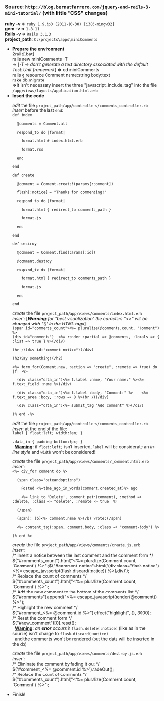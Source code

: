 <h3><b>Source</b>: <code>http://blog.bernatfarrero.com/jquery-and-rails-3-mini-tutorial/</code> (with little "CSS" changes)</h3>
<b>ruby -v  </b>=> <code>ruby 1.9.3p0 (2011-10-30) [i386-mingw32]</code><br />
<b>gem -v   </b>=> <code>1.8.11</code><br />
<b>Rails -v </b>=> <code>Rails 3.1.3</code><br />
<b>project_path</b>: <code>C:\projects\apps\miniComments</code><br />

<ul><li><b>Prepare the environment</b><br />
2rails[.bat]<br />
rails new miniComments -T<br /> => [<i>-T => don't generate a test directory associated with the default Test::Unit framework</i>]
<b>=></b> cd miniComments<br />
rails g resource Comment name:string body:text<br />
rake db:migrate<br />
<b>=></b>It isn't necessary insert the three "javascript_include_tag" into the file <code>/app/views/layouts/application.html.erb</code><br /></li>
<li><b>Insert the code</b><br />
<p><i>edit</i> the file <code>project_path/app/controllers/comments_controller.rb</code><br />
<i>insert</i> before the last <code>end</code>:<br />
<code>def index<br />
&nbsp;&nbsp;@comments = Comment.all<br />
&nbsp;&nbsp;respond_to do |format|<br />
&nbsp;&nbsp;&nbsp;&nbsp;format.html # index.html.erb<br />
&nbsp;&nbsp;&nbsp;&nbsp;format.rss<br />
&nbsp;&nbsp;end<br />
end<br />
def create<br />
&nbsp;&nbsp;@comment = Comment.create!(params[:comment])<br />
&nbsp;&nbsp;flash[:notice] = "Thanks for commenting!"<br />
&nbsp;&nbsp;respond_to do |format|<br />
&nbsp;&nbsp;&nbsp;&nbsp;format.html { redirect_to comments_path }<br />
&nbsp;&nbsp;&nbsp;&nbsp;format.js<br />
&nbsp;&nbsp;end<br />
end<br />
def destroy<br />
&nbsp;&nbsp;@comment = Comment.find(params[:id])<br />
&nbsp;&nbsp;@comment.destroy<br />
&nbsp;&nbsp;respond_to do |format|<br />
&nbsp;&nbsp;&nbsp;&nbsp;format.html { redirect_to comments_path }<br />
&nbsp;&nbsp;&nbsp;&nbsp;format.js<br />
&nbsp;&nbsp;end<br />
end</code></p>
<p><i>create</i> the file <code>project_path/app/views/comments/index.html.erb</code><br />
<i>insert</i>: [<i><b>Warning</b>: for "best visualization" the caracters "&lt;&gt;" will be changed with "()" in the HTML tags</i>]<br />
<code>(span id="comments_count"><%= pluralize(@comments.count, "Comment") %></span>
(div id="comments")  <%= render :partial => @comments, :locals => { :list => true } %>(/div)<br />
(hr /)(div id="comment-notice")(/div)<br />
(h2)Say something!(/h2)<br />
<%= form_for(Comment.new, :action => "create", :remote => true) do |f| -%><br />
&nbsp;&nbsp;(div class="data_in")<%= f.label :name, "Your name:" %><%= f.text_field :name %>(/div)<br />
&nbsp;&nbsp;(div class="data_in")<%= f.label :body, "Comment:" %>    <%= f.text_area :body, :rows => 8 %>(br /)(/div)<br />
&nbsp;&nbsp;(div class="data_in")<%= submit_tag "Add comment" %>(/div)<br />
(% end -%></code></p>
<p><i>edit</i> the file <code>project_path/app/controllers/comments_controller.rb</code><br />
<i>insert</i> at the end of the file:<br />
<code>label { float:left; width:5em; }<br />
.data_in { padding-bottom:5px; }</code><br />
&nbsp;&nbsp;<b><u>Warning</u></b>: if <code>float:left;</code> isn't inserted, <code>label</code> will be considerate an <i>in-line style</i> and <code>width</code> won't be considered!</p>
<p><i>create</i> the file <code>project_path/app/views/comments/_comment.html.erb</code><br />
<i>insert</i>:<br />
<code><%= div_for comment do %><br />
&nbsp;&nbsp;(span class="dateandoptions")<br />
&nbsp;&nbsp;&nbsp;&nbsp;Posted <%=time_ago_in_words(comment.created_at)%> ago<br />
&nbsp;&nbsp;&nbsp;&nbsp;<%= link_to 'Delete', comment_path(comment), :method => :delete, :class => "delete", :remote => true  %><br />
&nbsp;&nbsp;(/span)<br />
&nbsp;&nbsp;(span): (b)<%= comment.name %>(/b) wrote:(/span)<br />
&nbsp;&nbsp;<%= content_tag(:span, comment.body, :class => "comment-body") %><br />
(% end %></code></p>
<p><i>create</i> the file <code>project_path/app/views/comments/create.js.erb</code><br />
<i>insert</i>:<br />
/* Insert a notice between the last comment and the comment form */<br />
$("#comments_count").html("<%= pluralize(Comment.count, 'Comment') %>");$("#comment-notice").html('(div class="flash notice")<%= escape_javascript(flash.discard(:notice)) %>(/div)');<br />
/* Replace the count of comments */<br />
$("#comments_count").html("<%= pluralize(Comment.count, 'Comment') %>");<br />
/* Add the new comment to the bottom of the comments list */<br />
$("#comments").append("<%= escape_javascript(render(@comment)) %>");<br />
/* Highlight the new comment */<br />
$("#comment_<%= @comment.id %>").effect("highlight", {}, 3000);<br />
/* Reset the comment form */<br />
$("#new_comment")[0].reset();<br />
&nbsp;&nbsp;<b><u>Warning</u></b>: <i>an <b>error</b> occurs</i> if <code>flash.delete(:notice)</code> (like as in the source) isn't change to <code>flash.discard(:notice)</code><br />
&nbsp;&nbsp;and the comments won't be rendered (but the data will be inserted in the db)</p>
<p><i>create</i> the file <code>project_path/app/views/comments/destroy.js.erb</code><br />
<i>insert</i>:<br />
/* Eliminate the comment by fading it out */<br />
$('#comment_<%= @comment.id %>').fadeOut();<br />
/* Replace the count of comments */<br />
$("#comments_count").html("<%= pluralize(Comment.count, 'Comment') %>");</p></li>
<li>Finish!</li></ul>